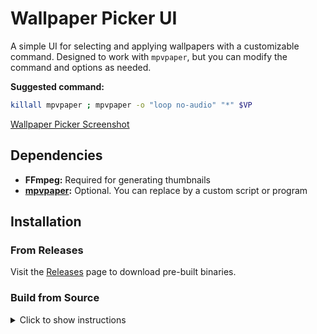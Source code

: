 # Wallpaper Picker UI

A simple UI for selecting and applying wallpapers with a customizable command. Designed to work with `mpvpaper`, but you can modify the command and options as needed.

**Suggested command:**
```bash
killall mpvpaper ; mpvpaper -o "loop no-audio" "*" $VP
```

[Wallpaper Picker Screenshot](https://github.com/user-attachments/assets/ec05beba-de5e-48d3-80e4-1258bb8183b1)

## Dependencies

- **FFmpeg:** Required for generating thumbnails
- **[mpvpaper](https://github.com/GhostNaN/mpvpaper):** Optional. You can replace by a custom script or program


## Installation

### From Releases

Visit the [Releases](https://github.com/Rodrigo-Matuz/wallpaper-picker/releases) page to download pre-built binaries.

### Build from Source

<details>
  <summary>Click to show instructions</summary>

1. **Clone the Project:**
    ```bash
    git clone https://github.com/Rodrigo-Matuz/wallpaper-picker
    ```
2. **Navigate to the Project Directory:**
    ```bash
    cd wallpaper-picker
    ```
3. **Install Dependencies:**
   The project uses Bun for package management. Install dependencies with:
    ```bash
    bun install
    ```
4. **Build the Project:**
    ```bash
    bun run tauri build
    ```
5. **Locate the Binary:**
   After building, find the binary in the release directory:
    ```bash
    cd src-tauri/target/release
    ```
   The binary will be in this directory. `.deb` and `.rpm` packages can be found in the `bundle/` directory.

Feel free to move the binary to your preferred location.

</details>

